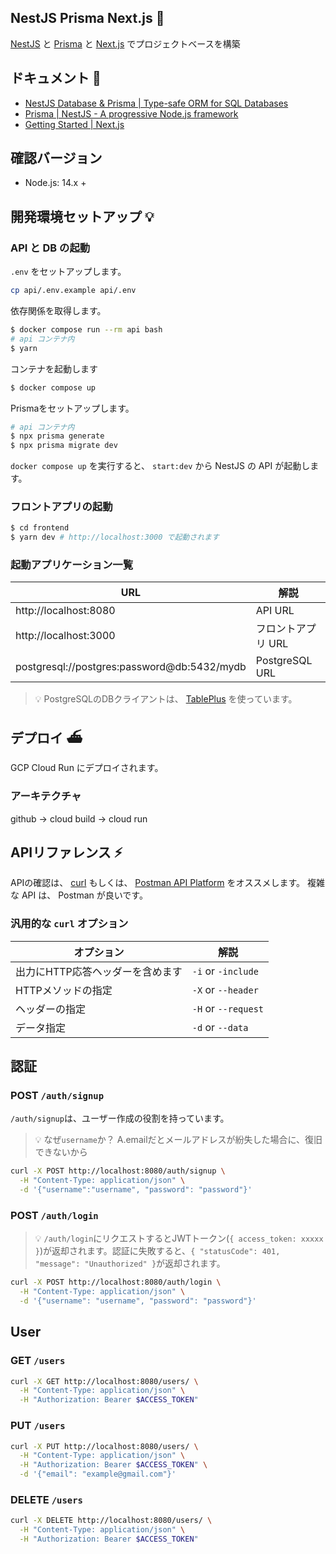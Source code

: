 ## NestJS Prisma Next.js 🚅

[NestJS](https://nestjs.com/) と [Prisma](https://www.prisma.io/) と [Next.js](https://nextjs.org/) でプロジェクトベースを構築

## ドキュメント 📃

- [NestJS Database & Prisma | Type-safe ORM for SQL Databases](https://www.prisma.io/nestjs)
- [Prisma | NestJS - A progressive Node.js framework](https://docs.nestjs.com/recipes/prisma#prisma)
- [Getting Started \| Next\.js](https://nextjs.org/docs/getting-started)

## 確認バージョン

- Node.js: 14.x +

## 開発環境セットアップ 💡

### API と DB の起動

`.env` をセットアップします。
``` bash
cp api/.env.example api/.env
```

依存関係を取得します。
``` bash
$ docker compose run --rm api bash
# api コンテナ内
$ yarn
```

コンテナを起動します
```bash
$ docker compose up
```

Prismaをセットアップします。

``` bash
# api コンテナ内
$ npx prisma generate
$ npx prisma migrate dev
```

`docker compose up` を実行すると、 `start:dev` から NestJS の API が起動します。

### フロントアプリの起動

``` bash
$ cd frontend
$ yarn dev # http://localhost:3000 で起動されます
```

### 起動アプリケーション一覧

|URL|解説|
|---|---|
|http://localhost:8080|API URL|
|http://localhost:3000|フロントアプリ URL|
|postgresql://postgres:password@db:5432/mydb|PostgreSQL URL|

> 💡 PostgreSQLのDBクライアントは、 [TablePlus](https://tableplus.com/) を使っています。

## デプロイ ⛴

GCP Cloud Run にデプロイされます。

### アーキテクチャ

github -> cloud build -> cloud run

## APIリファレンス ⚡️

APIの確認は、 [curl](https://curl.se/docs/manpage.html) もしくは、 [Postman API Platform](https://www.postman.com/) をオススメします。
複雑な API は、 Postman が良いです。

### 汎用的な `curl` オプション

|オプション|解説|
|---|---|
|出力にHTTP応答ヘッダーを含めます|`-i` or `-include`|
|HTTPメソッドの指定|`-X` or `--header`|
|ヘッダーの指定|`-H` or `--request`|
|データ指定|`-d` or `--data`|

## 認証

### POST  `/auth/signup`

`/auth/signup`は、ユーザー作成の役割を持っています。

> 💡 なぜ`username`か？ A.emailだとメールアドレスが紛失した場合に、復旧できないから

```bash
curl -X POST http://localhost:8080/auth/signup \
  -H "Content-Type: application/json" \
  -d '{"username":"username", "password": "password"}'
```

### POST  `/auth/login`

> 💡 `/auth/login`にリクエストするとJWTトークン(`{ access_token: xxxxx }`)が返却されます。認証に失敗すると、`{ "statusCode": 401, "message": "Unauthorized" }`が返却されます。

```bash
curl -X POST http://localhost:8080/auth/login \
  -H "Content-Type: application/json" \
  -d '{"username": "username", "password": "password"}'
```

## User 

### GET `/users`

```bash
curl -X GET http://localhost:8080/users/ \
  -H "Content-Type: application/json" \
  -H "Authorization: Bearer $ACCESS_TOKEN"
```

### PUT `/users`

```bash
curl -X PUT http://localhost:8080/users/ \
  -H "Content-Type: application/json" \
  -H "Authorization: Bearer $ACCESS_TOKEN" \
  -d '{"email": "example@gmail.com"}'
```

### DELETE `/users`

```bash
curl -X DELETE http://localhost:8080/users/ \
  -H "Content-Type: application/json" \
  -H "Authorization: Bearer $ACCESS_TOKEN"
```
